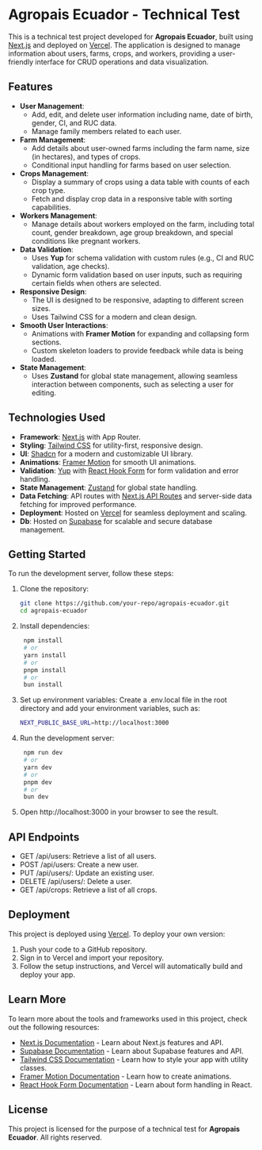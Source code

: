 # Agropais Ecuador - Technical Test

This is a technical test project developed for **Agropais Ecuador**, built using [Next.js](https://nextjs.org) and
deployed on [Vercel](https://vercel.com). The application is designed to manage information about users, farms, crops,
and workers, providing a user-friendly interface for CRUD operations and data visualization.

## Features

- **User Management**:
    - Add, edit, and delete user information including name, date of birth, gender, CI, and RUC data.
    - Manage family members related to each user.
- **Farm Management**:
    - Add details about user-owned farms including the farm name, size (in hectares), and types of crops.
    - Conditional input handling for farms based on user selection.
- **Crops Management**:
    - Display a summary of crops using a data table with counts of each crop type.
    - Fetch and display crop data in a responsive table with sorting capabilities.
- **Workers Management**:
    - Manage details about workers employed on the farm, including total count, gender breakdown, age group breakdown,
      and special conditions like pregnant workers.
- **Data Validation**:
    - Uses **Yup** for schema validation with custom rules (e.g., CI and RUC validation, age checks).
    - Dynamic form validation based on user inputs, such as requiring certain fields when others are selected.
- **Responsive Design**:
    - The UI is designed to be responsive, adapting to different screen sizes.
    - Uses Tailwind CSS for a modern and clean design.
- **Smooth User Interactions**:
    - Animations with **Framer Motion** for expanding and collapsing form sections.
    - Custom skeleton loaders to provide feedback while data is being loaded.
- **State Management**:
    - Uses **Zustand** for global state management, allowing seamless interaction between components, such as selecting
      a user for editing.

## Technologies Used

- **Framework**: [Next.js](https://nextjs.org) with App Router.
- **Styling**: [Tailwind CSS](https://tailwindcss.com) for utility-first, responsive design.
- **UI**: [Shadcn](https://ui.shadcn.com/) for a modern and customizable UI library.
- **Animations**: [Framer Motion](https://www.framer.com/motion/) for smooth UI animations.
- **Validation**: [Yup](https://github.com/jquense/yup) with [React Hook Form](https://react-hook-form.com) for form
  validation and error handling.
- **State Management**: [Zustand](https://github.com/pmndrs/zustand) for global state handling.
- **Data Fetching**: API routes with [Next.js API Routes](https://nextjs.org/docs/api-routes/introduction) and
  server-side data fetching for improved performance.
- **Deployment**: Hosted on [Vercel](https://vercel.com) for seamless deployment and scaling.
- **Db**: Hosted on [Supabase](https://supabase.com) for scalable and secure database management.

## Getting Started

To run the development server, follow these steps:

1. Clone the repository:

   ```bash
   git clone https://github.com/your-repo/agropais-ecuador.git
   cd agropais-ecuador

2. Install dependencies:

   ```bash
    npm install
    # or
    yarn install
    # or
    pnpm install
    # or
    bun install

3. Set up environment variables:
   Create a .env.local file in the root directory and add your environment variables, such as:

   ```bash
   NEXT_PUBLIC_BASE_URL=http://localhost:3000

4. Run the development server:

   ```bash
    npm run dev
    # or
    yarn dev
    # or
    pnpm dev
    # or
    bun dev

5. Open http://localhost:3000 in your browser to see the result.

## API Endpoints

- GET /api/users: Retrieve a list of all users.
- POST /api/users: Create a new user.
- PUT /api/users/: Update an existing user.
- DELETE /api/users/: Delete a user.
- GET /api/crops: Retrieve a list of all crops.

## Deployment

This project is deployed using [Vercel](https://vercel.com). To deploy your own version:

1. Push your code to a GitHub repository.
2. Sign in to Vercel and import your repository.
3. Follow the setup instructions, and Vercel will automatically build and deploy your app.

## Learn More

To learn more about the tools and frameworks used in this project, check out the following resources:

- [Next.js Documentation](https://nextjs.org/docs) - Learn about Next.js features and API.
- [Supabase Documentation](https://supabase.com/docs) - Learn about Supabase features and API.
- [Tailwind CSS Documentation](https://tailwindcss.com/docs) - Learn how to style your app with utility classes.
- [Framer Motion Documentation](https://www.framer.com/motion/) - Learn how to create animations.
- [React Hook Form Documentation](https://react-hook-form.com) - Learn about form handling in React.

## License

This project is licensed for the purpose of a technical test for **Agropais Ecuador**. All rights reserved.
